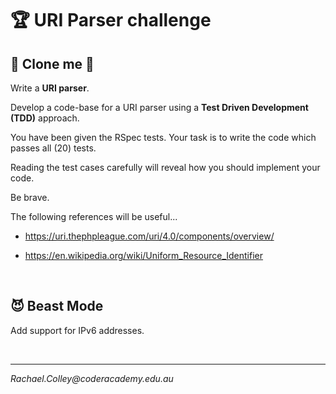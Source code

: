 # 🏆 URI Parser challenge

## 👥 Clone me 👥

Write a **URI parser**.

Develop a code-base for a URI parser using a **Test Driven Development (TDD)** approach.

You have been given the RSpec tests. Your task is to write the code which passes all (20) tests.

Reading the test cases carefully will reveal how you should implement your code.

Be brave.

The following references will be useful...

* https://uri.thephpleague.com/uri/4.0/components/overview/

* https://en.wikipedia.org/wiki/Uniform_Resource_Identifier

<br>

## 😈 Beast Mode

Add support for IPv6 addresses.

<br>

<hr>

*Rachael.Colley<span>@coderacademy<span>.edu.au*